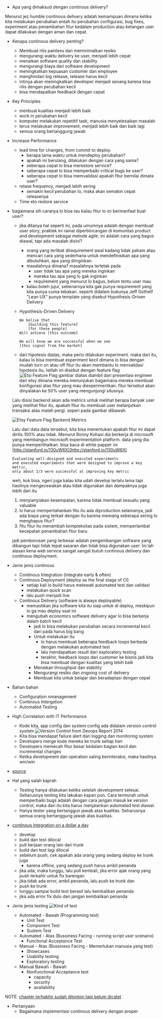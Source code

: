 
- Apa yang dimaksud dengan continous delivery?

Menurut jez humble continous delivery adalah kemampuan dimana ketika kita melakukan perubahan entah itu perubahan configurasi, bug fixes, experiment atau penambahan fitur kedalam production atau ketangan user dapat dilakukan dengan aman dan cepat.

- Kenapa continous delivery penting?
  - Membuat rilis painless dan meminimalkan resiko
  - mengurangi waktu delivery ke user, menjadi lebih cepat
  - menaikan software quality dan stability
  - mengurangi biaya dari software development
  - meningkatkan kepuasan customer dan employee
  - menghindari big release, release harus kecil
  - intinya akan meningkatkan developer menjadi senang karena bisa rilis dengan perubahan kecil
  - bisa mendapatkan feedback dengan cepat

- Key Principles
  - menbuat kualitas menjadi lebih baik
  - work in  perubahan kecil
  - komputer melakukan repetitif task, manusia menyelesaikan masalah
  - terus melakukan improvement, menjadi lebih baik dan baik lagi
  - semua orang bertanggung jawab

- Increase Performance
  - lead time for changes, from commit to deploy.
    - berapa lama waktu untuk mendeploy perubahan?
    - apakah ini berulang, dilakukan dengan cara yang sama?
    - seberapa cepat lo bisa merestore service?
    - seberapa cepat lo bisa memperbaiki critical bugs ke user?
    - seberapa cepat lo bisa memvalidasi apakah fitur bernilai dimata user?
  - relase frequency, menjadi lebih sering
    - semakin kecil perubahan lo, maka akan semakin cepat releasenya
  - Time eto restore service

- bagaimana sih caranya lo bisa tau kalau fitur lo ini bermanfaat buat user?
  - jika ditanya hal seperti ini, pada umumnya adalah dengan membuat user story, praktek ini ramai diperbincangan di komunitas product and development sebagai metode agile. ini adalah cara yang bagus diawal, tapi ada masalah disini?
    - orang yang terlibat direquirement awal kadang tidak paham atau mencari cara yang sederhana untuk mendefinisikan apa yang dibutuhkan, apa yang diinginkan.
    - masalahnya dimana? masalahnya terletak pada
      - user tidak tau apa yang mereka inginkan
      - mereka tau apa yang lo gak inginkan
      - requirement yang menurut lo bagus, belum tentu user mau
    - kalau boleh jujur, sebenarnya kita gak punya requirement yang kita punya cuma tebakan. seperti didalam bukunya Jeff Gothelf "Lean UX" punya template yang disebut Hypothesis-Driven Delivery
  - Hypothesis-Driven Delivery

      ```text
      We belive that
          [building this feature]
          [for these people]
      Will achieve [this outcome]

      We will know we are successful when we see
      [this signal from the market]
      ```

  - dari hipotesis diatas, maka perlu dilakukan experiment. maka dari itu, kalau lo bisa membuat experiment kecil dimana lo bisa dengan mudah turn on atau off fitur itu akan membantu lo menvalidasi hipotesis itu. Istilah ini disebut dengan feature flag
  ![Etsi Feature Flag](assets/continous-delivery-etsy-feature-flag.png)
  gambar diatas diambil dari presentasi engineer dari etsy dimana mereka menunjukan bagaimana mereka membuat konfigurasi atas fitur yang mau diexperimentkan. fitur tersebut akan dinyalakan ke 50% user yang mengunjungi situsnya.

  Lalu disisi backend akan ada metrics untuk melihat berapa banyak user yang melihat fitur itu, apakah fitur itu membuat user melanjutkan transaksi atau malah pergi. seperi pada gambar dibawah.

  ![Etsy Feature Flag Backend Metrics](assets/continous-delivery-etsy-feature-flag-backend-metrics.png)

  Lalu dari data data tersebut, kita bisa menentukan apakah fitur ini dapat dirilis 100% atau tidak. Menurut Ronny Kohavi dia berkerja di microsoft yang membangun microsoft experimentation platform. data yang dia punya memperlihatkan. bisa baca di white papper ini [http://stanford.io/130uW6X](http://stanford.io/130uW6X)

  ```text
  Evaluating well-designed and executed experiments 
  and executed experiments that were designed to improve a key metric, 
  only about 1/3 were successful at improving key metric
  ```

  weh, kok bisa, ngeri juga kalau kita udah develop terlalu lama tapi hasilnya mengecewakan atau tidak digunakan dan dampaknya juga lebih dari itu

  1. menyianyiakan kesempatan, karena tidak membuat sesuatu yang valuable
  2. lo harus mempertahankan fitu itu ada diproduction selamanya, jadi ada biaya yang terkait dengan itu karena memang seberapa sering lo menghapus fitur?
  3. fitu fitur itu menambah kompleksitas pada sistem, memperlambat kecepatan penambahan fitur baru.

  jadi pemborosan yang terbesar adalah pengembangan software yang dibangun tapi tidak tepat sasaran dan tidak bisa digunakan user. Ini lah alasan kena web service sangat sangat butuh continous delivery dan continous deployment.

- Jenis jenis continous
  - Continous Integration (integrate early & often)
  - Continous Deployment (deploy as the final stage of CI)
    - setiap kali lo build harus melewati automated test dan validasi
    - melakukan quick scan
    - lalu push menjadi live
  - Continous Delivery (software is always deployable)
    - memastikan jika software kita itu siap untuk di deploy, meskipun lo ga mau deploy saat ini
    - mengubah economics software delivery agar lo bisa berkerja dalam batch kecil
      - jadi lo bisa melakukan perubahan secara incremental kecil dari pada harus big bang
      - Untuk melakukan itu
        - lo harus membuat beberapa feedback loops berbeda dengan melakukan automated test
        - lalu mendapatkan result dari exploratory testing
        - terakhir, feedback loops dari customer ke bisnis jadi kita bisa membuat dengan kualitas yang lebih baik
      - Menaikan throughput dan stability
      - Mengurangi resiko dan ongoing cost of delivery
      - Membuat kita untuk belajar dan beradaptasi dengan cepat

- Bahan bahan
  - Configuration nmanagement
  - Continous Intergation
  - Automated Testing

- High Correlation with IT Performance
  - Kode kita, app config dan system config ada didalam version control system
    ![Version Control from Devops Report 2014](assets/continous-delivery-version-control-devops-report.png)  
  - Kita bisa mendapat failure alert dari logging dan monitoring system
  - Developers merge kode mereka ke trunk setiap hari
  - Developers memecah fitur besar kedalam bagian kecil dan incremental changes
  - Ketika development dan operation saling berinteraksi, maka hasilnya win/win
- [source](https://media.webteam.puppet.com/uploads/2019/11/2014-state-of-devops-report.pdf)

- Hal yang salah kaprah
  - Testing hanya dilakukan ketika setelah development selesai. Seharusnya testing kita lakukan kapan pun. Cara termurah untuk memperbaiki bugs adalah dengan cara jangan masuk ke version control, maka dari itu kita harus menjalankan automated test diawal.
  - Hanya tester yang bertanggun jawab atas kualitas. Seharusnya semua orang bertanggung jawab atas kualitas. 

- [continous integration on a dollar a day](https://www.jamesshore.com/v2/blog/2006/continuous-integration-on-a-dollar-a-day)
  - develop
  - build dan test dilocal
  - pull kerjaan orang lain dari trunk
  - build dan test lagi dilocal
  - sebelum push, cek apakah ada orang yang sedang deploy ke trunk juga
    - karena offline, yang sedang push harus ambil penanda
  - jika ada, maka tunggu, lalu pull kembali, jika error ajak orang yang push terkahir untuk fix barengan
  - jika tidak ada error, ambil penanda, lalu push ke trunk dan 
  - push ke trunk
  - tunggu sampai build test berasil lalu kembalikan penanda
  - jika ada error fix dulu dan jangan kembalikan penanda

- Jenis jenis testing
    ![Kind of test](assets/continous-delivery-kind-of-test.png)  

  - Automated - Bawah (Programming test)
    - Unit Test
    - Component Test
    - Sustem Test
  - Automated - Atas (Bussiness Facing - running script user scenario)
    - Functional Acceptance Test
  - Manual - Atas (Bussiness Facing - Memerlukan manusia yang test)
    - Showcases
    - Usability testing
    - Exploratory testing
  - Manual Bawah - Bawah
    - Nonfunctional Acceptance test
      - capacity
      - security
      - availability

NOTE:
[chapter terhakhir sudah ditonton tapi belum dicatet](https://learning.oreilly.com/videos/continuous-delivery/9780134389363/9780134389363-CONT_01_04/)

- Pertanyaan
  - Bagaimana implementasi continous delivery dengan proper
